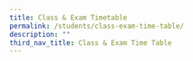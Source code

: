 ```yaml
---
title: Class & Exam Timetable
permalink: /students/class-exam-time-table/
description: ""
third_nav_title: Class & Exam Time Table
---
```

